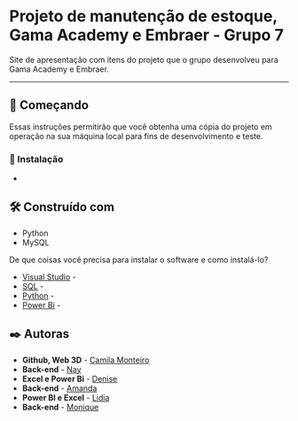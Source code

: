 
# Projeto de manutenção de estoque, Gama Academy e Embraer  - Grupo 7

Site de apresentação com itens do projeto que o grupo desenvolveu para  Gama Academy e Embraer.



___


## 🚀 Começando

Essas instruções permitirão que você obtenha uma cópia do projeto em operação na sua máquina local para fins de desenvolvimento e teste.



### 🔧 Instalação

- 

## 🛠️ Construído com

* Python
* MySQL


De que coisas você precisa para instalar o software e como instalá-lo?


- [Visual Studio](https://) - 
- [SQL](https://) - 
- [Python](https://) - 
- [Power Bi](https://) - 



## ✒️ Autoras

* **Github, Web 3D**  -  [Camila Monteiro](https://gist.github.com/monteirocamis) 
* **Back-end**  -  [Nay](https://gist.github.com/) 
* **Excel e Power Bi**  -  [Denise](https://gist.github.com/) 
* **Back-end**  -  [Amanda](https://gist.github.com/) 
* **Power BI e Excel**  -  [Lidia](https://gist.github.com/) 
* **Back-end**  -  [Monique](https://gist.github.com/) 

